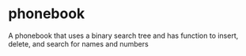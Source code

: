 # phonebook
A phonebook that uses a binary search tree and has function to insert, delete, and search for names and numbers
